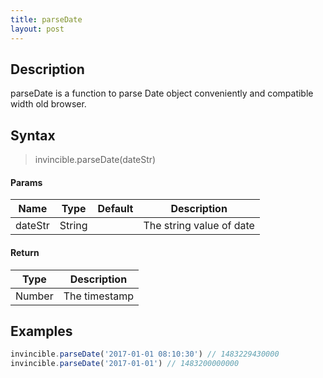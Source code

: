 ```yaml
---
title: parseDate
layout: post
---
```


## Description

parseDate is a function to parse Date object conveniently and compatible width old browser.

## Syntax

> invincible.parseDate(dateStr)

#### Params

Name | Type | Default | Description
--- | --- | --- | ---
dateStr | String | | The string value of date

#### Return

Type | Description
--- | ---
Number | The timestamp

## Examples

``` js
invincible.parseDate('2017-01-01 08:10:30') // 1483229430000
invincible.parseDate('2017-01-01') // 1483200000000
```
